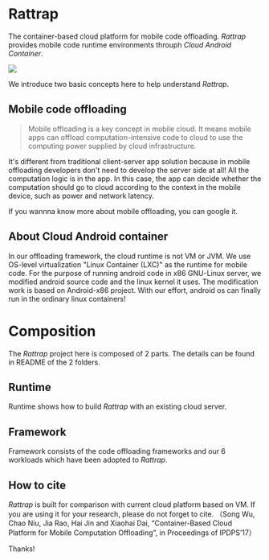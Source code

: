 # Rattrap

The container-based cloud platform for mobile code offloading. *Rattrap* provides mobile code runtime environments throuph *Cloud Android Container*.

![](https://github.com/zjsyhjh/android-container/blob/master/png/rattrap_framework.png?raw=true)

We introduce two basic concepts here to help understand *Rattrap*.
## Mobile code offloading
>Mobile offloading is a key concept in mobile cloud. It means mobile apps can offload computation-intensive code to cloud to use the computing power supplied by cloud infrastructure.

It's different from traditional client-server app solution because in mobile offloading developers don't need to develop the server side at all! All the computation logic is in the app. In this case, the app can decide whether the computation should go to cloud according to the context in the mobile device, such as power and network latency.

If you wannna know more about mobile offloading, you can google it.

## About Cloud Android container
In our offloading framework, the cloud runtime is not VM or JVM. We use OS-level virtualization "Linux Container (LXC)" as the runtime for mobile code. For the purpose of running android code in x86 GNU-Linux server, we modified android source code and the linux kernel it uses. The modification work is based on Android-x86 project. With our effort, android os can finally run in the ordinary linux containers!

# Composition
The *Rattrap* project here is composed of 2 parts. The details can be found in README of the 2 folders. 

## Runtime

Runtime shows how to build *Rattrap* with an existing cloud server.

## Framework

Framework consists of the code offloading frameworks and our 6 workloads which have been adopted to *Rattrap*.

## How to cite

*Rattrap* is built for comparison with current cloud platform based on VM.  If you are using it for your research, please do not forget to cite. （Song Wu, Chao Niu, Jia Rao, Hai Jin and Xiaohai Dai, “Container-Based Cloud Platform for Mobile Computation Offloading”, in Proceedings of IPDPS’17）

Thanks! 

